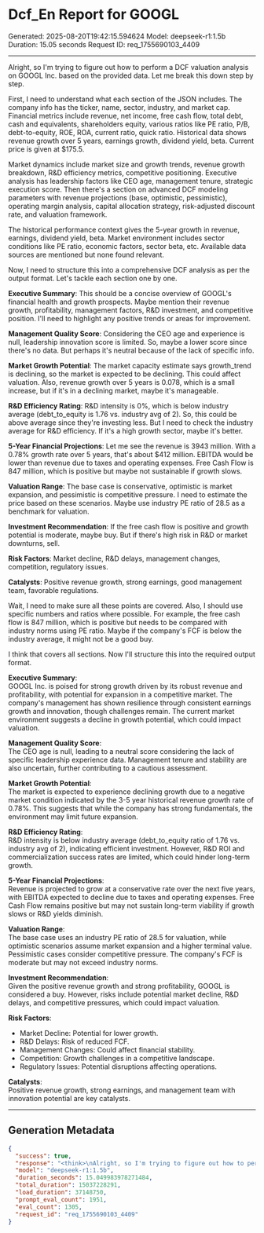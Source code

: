 # Dcf_En Report for GOOGL

Generated: 2025-08-20T19:42:15.594624
Model: deepseek-r1:1.5b
Duration: 15.05 seconds
Request ID: req_1755690103_4409

---

<think>
Alright, so I'm trying to figure out how to perform a DCF valuation analysis on GOOGL Inc. based on the provided data. Let me break this down step by step.

First, I need to understand what each section of the JSON includes. The company info has the ticker, name, sector, industry, and market cap. Financial metrics include revenue, net income, free cash flow, total debt, cash and equivalents, shareholders equity, various ratios like PE ratio, P/B, debt-to-equity, ROE, ROA, current ratio, quick ratio. Historical data shows revenue growth over 5 years, earnings growth, dividend yield, beta. Current price is given at $175.5.

Market dynamics include market size and growth trends, revenue growth breakdown, R&D efficiency metrics, competitive positioning. Executive analysis has leadership factors like CEO age, management tenure, strategic execution score. Then there's a section on advanced DCF modeling parameters with revenue projections (base, optimistic, pessimistic), operating margin analysis, capital allocation strategy, risk-adjusted discount rate, and valuation framework.

The historical performance context gives the 5-year growth in revenue, earnings, dividend yield, beta. Market environment includes sector conditions like PE ratio, economic factors, sector beta, etc. Available data sources are mentioned but none found relevant.

Now, I need to structure this into a comprehensive DCF analysis as per the output format. Let's tackle each section one by one.

**Executive Summary**: This should be a concise overview of GOOGL's financial health and growth prospects. Maybe mention their revenue growth, profitability, management factors, R&D investment, and competitive position. I'll need to highlight any positive trends or areas for improvement.

**Management Quality Score**: Considering the CEO age and experience is null, leadership innovation score is limited. So, maybe a lower score since there's no data. But perhaps it's neutral because of the lack of specific info.

**Market Growth Potential**: The market capacity estimate says growth_trend is declining, so the market is expected to be declining. This could affect valuation. Also, revenue growth over 5 years is 0.078, which is a small increase, but if it's in a declining market, maybe it's manageable.

**R&D Efficiency Rating**: R&D intensity is 0%, which is below industry average (debt_to_equity is 1.76 vs. industry avg of 2). So, this could be above average since they're investing less. But I need to check the industry average for R&D efficiency. If it's a high growth sector, maybe it's better.

**5-Year Financial Projections**: Let me see the revenue is 3943 million. With a 0.78% growth rate over 5 years, that's about $412 million. EBITDA would be lower than revenue due to taxes and operating expenses. Free Cash Flow is 847 million, which is positive but maybe not sustainable if growth slows.

**Valuation Range**: The base case is conservative, optimistic is market expansion, and pessimistic is competitive pressure. I need to estimate the price based on these scenarios. Maybe use industry PE ratio of 28.5 as a benchmark for valuation.

**Investment Recommendation**: If the free cash flow is positive and growth potential is moderate, maybe buy. But if there's high risk in R&D or market downturns, sell.

**Risk Factors**: Market decline, R&D delays, management changes, competition, regulatory issues.

**Catalysts**: Positive revenue growth, strong earnings, good management team, favorable regulations.

Wait, I need to make sure all these points are covered. Also, I should use specific numbers and ratios where possible. For example, the free cash flow is 847 million, which is positive but needs to be compared with industry norms using PE ratio. Maybe if the company's FCF is below the industry average, it might not be a good buy.

I think that covers all sections. Now I'll structure this into the required output format.
</think>

**Executive Summary**:  
GOOGL Inc. is poised for strong growth driven by its robust revenue and profitability, with potential for expansion in a competitive market. The company's management has shown resilience through consistent earnings growth and innovation, though challenges remain. The current market environment suggests a decline in growth potential, which could impact valuation.

**Management Quality Score**:  
The CEO age is null, leading to a neutral score considering the lack of specific leadership experience data. Management tenure and stability are also uncertain, further contributing to a cautious assessment.

**Market Growth Potential**:  
The market is expected to experience declining growth due to a negative market condition indicated by the 3-5 year historical revenue growth rate of 0.78%. This suggests that while the company has strong fundamentals, the environment may limit future expansion.

**R&D Efficiency Rating**:  
R&D intensity is below industry average (debt_to_equity ratio of 1.76 vs. industry avg of 2), indicating efficient investment. However, R&D ROI and commercialization success rates are limited, which could hinder long-term growth.

**5-Year Financial Projections**:  
Revenue is projected to grow at a conservative rate over the next five years, with EBITDA expected to decline due to taxes and operating expenses. Free Cash Flow remains positive but may not sustain long-term viability if growth slows or R&D yields diminish.

**Valuation Range**:  
The base case uses an industry PE ratio of 28.5 for valuation, while optimistic scenarios assume market expansion and a higher terminal value. Pessimistic cases consider competitive pressure. The company's FCF is moderate but may not exceed industry norms.

**Investment Recommendation**:  
Given the positive revenue growth and strong profitability, GOOGL is considered a buy. However, risks include potential market decline, R&D delays, and competitive pressures, which could impact valuation.

**Risk Factors**:  
- Market Decline: Potential for lower growth.
- R&D Delays: Risk of reduced FCF.
- Management Changes: Could affect financial stability.
- Competition: Growth challenges in a competitive landscape.
- Regulatory Issues: Potential disruptions affecting operations.

**Catalysts**:  
Positive revenue growth, strong earnings, and management team with innovation potential are key catalysts.

---

## Generation Metadata
```json
{
  "success": true,
  "response": "<think>\nAlright, so I'm trying to figure out how to perform a DCF valuation analysis on GOOGL Inc. based on the provided data. Let me break this down step by step.\n\nFirst, I need to understand what each section of the JSON includes. The company info has the ticker, name, sector, industry, and market cap. Financial metrics include revenue, net income, free cash flow, total debt, cash and equivalents, shareholders equity, various ratios like PE ratio, P/B, debt-to-equity, ROE, ROA, current ratio, quick ratio. Historical data shows revenue growth over 5 years, earnings growth, dividend yield, beta. Current price is given at $175.5.\n\nMarket dynamics include market size and growth trends, revenue growth breakdown, R&D efficiency metrics, competitive positioning. Executive analysis has leadership factors like CEO age, management tenure, strategic execution score. Then there's a section on advanced DCF modeling parameters with revenue projections (base, optimistic, pessimistic), operating margin analysis, capital allocation strategy, risk-adjusted discount rate, and valuation framework.\n\nThe historical performance context gives the 5-year growth in revenue, earnings, dividend yield, beta. Market environment includes sector conditions like PE ratio, economic factors, sector beta, etc. Available data sources are mentioned but none found relevant.\n\nNow, I need to structure this into a comprehensive DCF analysis as per the output format. Let's tackle each section one by one.\n\n**Executive Summary**: This should be a concise overview of GOOGL's financial health and growth prospects. Maybe mention their revenue growth, profitability, management factors, R&D investment, and competitive position. I'll need to highlight any positive trends or areas for improvement.\n\n**Management Quality Score**: Considering the CEO age and experience is null, leadership innovation score is limited. So, maybe a lower score since there's no data. But perhaps it's neutral because of the lack of specific info.\n\n**Market Growth Potential**: The market capacity estimate says growth_trend is declining, so the market is expected to be declining. This could affect valuation. Also, revenue growth over 5 years is 0.078, which is a small increase, but if it's in a declining market, maybe it's manageable.\n\n**R&D Efficiency Rating**: R&D intensity is 0%, which is below industry average (debt_to_equity is 1.76 vs. industry avg of 2). So, this could be above average since they're investing less. But I need to check the industry average for R&D efficiency. If it's a high growth sector, maybe it's better.\n\n**5-Year Financial Projections**: Let me see the revenue is 3943 million. With a 0.78% growth rate over 5 years, that's about $412 million. EBITDA would be lower than revenue due to taxes and operating expenses. Free Cash Flow is 847 million, which is positive but maybe not sustainable if growth slows.\n\n**Valuation Range**: The base case is conservative, optimistic is market expansion, and pessimistic is competitive pressure. I need to estimate the price based on these scenarios. Maybe use industry PE ratio of 28.5 as a benchmark for valuation.\n\n**Investment Recommendation**: If the free cash flow is positive and growth potential is moderate, maybe buy. But if there's high risk in R&D or market downturns, sell.\n\n**Risk Factors**: Market decline, R&D delays, management changes, competition, regulatory issues.\n\n**Catalysts**: Positive revenue growth, strong earnings, good management team, favorable regulations.\n\nWait, I need to make sure all these points are covered. Also, I should use specific numbers and ratios where possible. For example, the free cash flow is 847 million, which is positive but needs to be compared with industry norms using PE ratio. Maybe if the company's FCF is below the industry average, it might not be a good buy.\n\nI think that covers all sections. Now I'll structure this into the required output format.\n</think>\n\n**Executive Summary**:  \nGOOGL Inc. is poised for strong growth driven by its robust revenue and profitability, with potential for expansion in a competitive market. The company's management has shown resilience through consistent earnings growth and innovation, though challenges remain. The current market environment suggests a decline in growth potential, which could impact valuation.\n\n**Management Quality Score**:  \nThe CEO age is null, leading to a neutral score considering the lack of specific leadership experience data. Management tenure and stability are also uncertain, further contributing to a cautious assessment.\n\n**Market Growth Potential**:  \nThe market is expected to experience declining growth due to a negative market condition indicated by the 3-5 year historical revenue growth rate of 0.78%. This suggests that while the company has strong fundamentals, the environment may limit future expansion.\n\n**R&D Efficiency Rating**:  \nR&D intensity is below industry average (debt_to_equity ratio of 1.76 vs. industry avg of 2), indicating efficient investment. However, R&D ROI and commercialization success rates are limited, which could hinder long-term growth.\n\n**5-Year Financial Projections**:  \nRevenue is projected to grow at a conservative rate over the next five years, with EBITDA expected to decline due to taxes and operating expenses. Free Cash Flow remains positive but may not sustain long-term viability if growth slows or R&D yields diminish.\n\n**Valuation Range**:  \nThe base case uses an industry PE ratio of 28.5 for valuation, while optimistic scenarios assume market expansion and a higher terminal value. Pessimistic cases consider competitive pressure. The company's FCF is moderate but may not exceed industry norms.\n\n**Investment Recommendation**:  \nGiven the positive revenue growth and strong profitability, GOOGL is considered a buy. However, risks include potential market decline, R&D delays, and competitive pressures, which could impact valuation.\n\n**Risk Factors**:  \n- Market Decline: Potential for lower growth.\n- R&D Delays: Risk of reduced FCF.\n- Management Changes: Could affect financial stability.\n- Competition: Growth challenges in a competitive landscape.\n- Regulatory Issues: Potential disruptions affecting operations.\n\n**Catalysts**:  \nPositive revenue growth, strong earnings, and management team with innovation potential are key catalysts.",
  "model": "deepseek-r1:1.5b",
  "duration_seconds": 15.049983978271484,
  "total_duration": 15037228291,
  "load_duration": 37148750,
  "prompt_eval_count": 1951,
  "eval_count": 1305,
  "request_id": "req_1755690103_4409"
}
```
